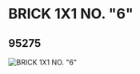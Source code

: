 # BRICK 1X1 NO. "6"
## 95275
![BRICK 1X1 NO. "6"](https://lc-www-live-s.legocdn.com/media/bricks/5/2/4619596.jpg)